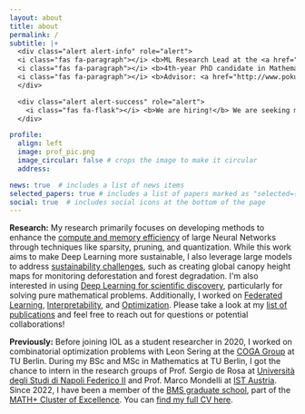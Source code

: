 ```yaml
---
layout: about
title: about
permalink: /
subtitle: |+
  <div class="alert alert-info" role="alert">
  <i class="fas fa-paragraph"></i> <b>ML Research Lead at the <a href="https://iol.zib.de/">IOL Lab</a> of <a href="https://www.zib.de/">Zuse Institute Berlin</a></b><br>
  <i class="fas fa-paragraph"></i> <b>4th-year PhD candidate in Mathematics at <a href="https://www.tu.berlin/en/math">TU Berlin</a></b><br>  
  <i class="fas fa-paragraph"></i> <b>Advisor: <a href="http://www.pokutta.com/">Prof. Dr. Sebastian Pokutta</a></b>
  </div>

  <div class="alert alert-success" role="alert">
    <i class="fas fa-flask"></i> <b>We are hiring!</b> We are seeking motivated PhD students to work on Deep Learning. Reach out or directly apply <a href="http://iol.zib.de/openings" class="alert-link">here</a>!
  </div>

profile:
  align: left
  image: prof_pic.png
  image_circular: false # crops the image to make it circular
  address: 

news: true  # includes a list of news items
selected_papers: true # includes a list of papers marked as "selected={true}"
social: true  # includes social icons at the bottom of the page
---
```



**Research:** My research primarily focuses on developing methods to enhance the <a href="/#efficiency" class="tag-link">compute and memory efficiency</a> of large Neural Networks through techniques like sparsity, pruning, and quantization. While this work aims to make Deep Learning more sustainable, I also leverage large models to address <a href="/#sustainability" class="tag-link">sustainability challenges</a>, such as creating global canopy height maps for monitoring deforestation and forest degradation. I'm also interested in using <a href="/#ai4science" class="tag-link">Deep Learning for scientific discovery</a>, particularly for solving pure mathematical problems. Additionally, I worked on <a href="/#federated-learning" class="tag-link">Federated Learning</a>, <a href="/#interpretability" class="tag-link">Interpretability</a>, and <a href="/#optimization" class="tag-link">Optimization</a>. Please take a look at my <a href="/#all" class="tag-link">list of publications</a> and feel free to reach out for questions or potential collaborations!

**Previously:** Before joining IOL as a student researcher in 2020, I worked on combinatorial optimization problems with Leon Sering at the [COGA Group](https://www3.math.tu-berlin.de/coga/) at TU Berlin. During my BSc and MSc in Mathematics at TU Berlin, I got the chance to intern in the research groups of Prof. Sergio de Rosa at [Università degli Studi di Napoli Federico II](https://www.pastalab.unina.it/) and Prof. Marco Mondelli at [IST Austria](https://ist.ac.at/en/research/mondelli-group/). Since 2022, I have been a member of the [BMS graduate school](https://www.math-berlin.de), part of the [MATH+ Cluster of Excellence](https://mathplus.de/). You can [find my full CV here](/cv).
